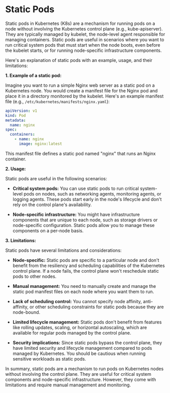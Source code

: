 # Static Pods

Static pods in Kubernetes (K8s) are a mechanism for running pods on a node without involving the Kubernetes control plane (e.g., kube-apiserver). They are typically managed by kubelet, the node-level agent responsible for managing containers. Static pods are useful in scenarios where you want to run critical system pods that must start when the node boots, even before the kubelet starts, or for running node-specific infrastructure components.

Here's an explanation of static pods with an example, usage, and their limitations:

**1. Example of a static pod:**

Imagine you want to run a simple Nginx web server as a static pod on a Kubernetes node. You would create a manifest file for the Nginx pod and place it in a directory monitored by the kubelet. Here's an example manifest file (e.g., `/etc/kubernetes/manifests/nginx.yaml`):

```yaml
apiVersion: v1
kind: Pod
metadata:
  name: nginx
spec:
  containers:
    - name: nginx
      image: nginx:latest
```

This manifest file defines a static pod named "nginx" that runs an Nginx container.

**2. Usage:**

Static pods are useful in the following scenarios:

- **Critical system pods:** You can use static pods to run critical system-level pods on nodes, such as networking agents, monitoring agents, or logging agents. These pods start early in the node's lifecycle and don't rely on the control plane's availability.

- **Node-specific infrastructure:** You might have infrastructure components that are unique to each node, such as storage drivers or node-specific configuration. Static pods allow you to manage these components on a per-node basis.

**3. Limitations:**

Static pods have several limitations and considerations:

- **Node-specific:** Static pods are specific to a particular node and don't benefit from the resiliency and scheduling capabilities of the Kubernetes control plane. If a node fails, the control plane won't reschedule static pods to other nodes.

- **Manual management:** You need to manually create and manage the static pod manifest files on each node where you want them to run.

- **Lack of scheduling control:** You cannot specify node affinity, anti-affinity, or other scheduling constraints for static pods because they are node-bound.

- **Limited lifecycle management:** Static pods don't benefit from features like rolling updates, scaling, or horizontal autoscaling, which are available for regular pods managed by the control plane.

- **Security implications:** Since static pods bypass the control plane, they have limited security and lifecycle management compared to pods managed by Kubernetes. You should be cautious when running sensitive workloads as static pods.

In summary, static pods are a mechanism to run pods on Kubernetes nodes without involving the control plane. They are useful for critical system components and node-specific infrastructure. However, they come with limitations and require manual management and monitoring.
